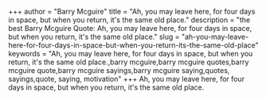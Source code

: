+++
author = "Barry Mcguire"
title = "Ah, you may leave here, for four days in space, but when you return, it's the same old place."
description = "the best Barry Mcguire Quote: Ah, you may leave here, for four days in space, but when you return, it's the same old place."
slug = "ah-you-may-leave-here-for-four-days-in-space-but-when-you-return-its-the-same-old-place"
keywords = "Ah, you may leave here, for four days in space, but when you return, it's the same old place.,barry mcguire,barry mcguire quotes,barry mcguire quote,barry mcguire sayings,barry mcguire saying,quotes, sayings,quote, saying, motivation"
+++
Ah, you may leave here, for four days in space, but when you return, it's the same old place.
